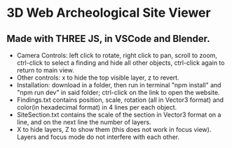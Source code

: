 # 3D Web Archeological Site Viewer
## Made with THREE JS, in VSCode and Blender.
* Camera Controls: left click to rotate, right click to pan, scroll to zoom, ctrl-click to select a finding and hide all other objects, ctrl-click again to return to main view.
* Other controls: x to hide the top visible layer, z to revert.
* Installation: download in a folder, then run in terminal "npm install" and "npm run dev" in said folder; ctrl-click on the link to open the website.
* Findings.txt contains position, scale, rotation (all in Vector3 format) and color(in hexadecimal format) in 4 lines per each object. 
* SiteSection.txt contains the scale of the section in Vector3 format on a line, and on the next line the number of layers.
* X to hide layers, Z to show them (this does not work in focus view). Layers and focus mode do not interfere with each other.
